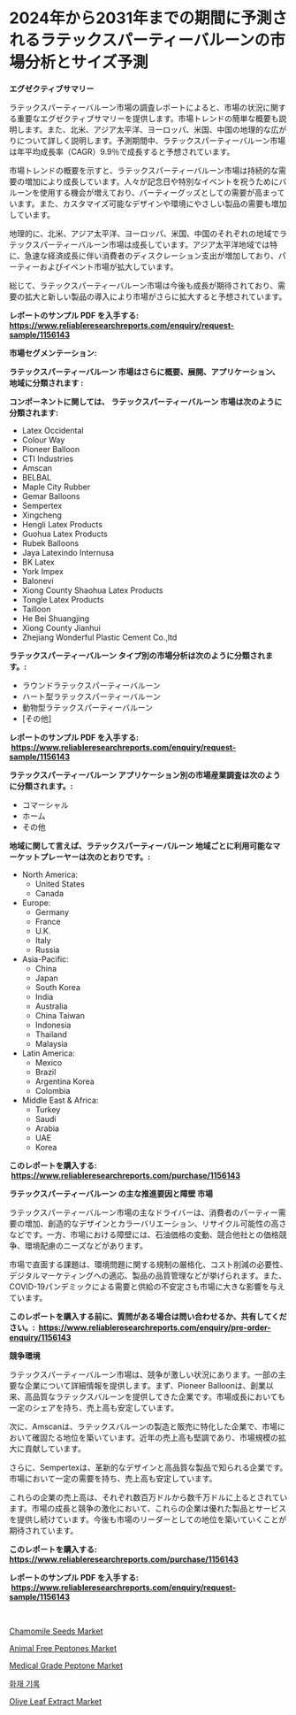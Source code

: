 <p><h1>2024年から2031年までの期間に予測されるラテックスパーティーバルーンの市場分析とサイズ予測</h1></p><p><strong>エグゼクティブサマリー</strong></p>
<p><p>ラテックスパーティーバルーン市場の調査レポートによると、市場の状況に関する重要なエグゼクティブサマリーを提供します。市場トレンドの簡単な概要も説明します。また、北米、アジア太平洋、ヨーロッパ、米国、中国の地理的な広がりについて詳しく説明します。予測期間中、ラテックスパーティーバルーン市場は年平均成長率（CAGR）9.9％で成長すると予想されています。</p><p>市場トレンドの概要を示すと、ラテックスパーティーバルーン市場は持続的な需要の増加により成長しています。人々が記念日や特別なイベントを祝うためにバルーンを使用する機会が増えており、パーティーグッズとしての需要が高まっています。また、カスタマイズ可能なデザインや環境にやさしい製品の需要も増加しています。</p><p>地理的に、北米、アジア太平洋、ヨーロッパ、米国、中国のそれぞれの地域でラテックスパーティーバルーン市場は成長しています。アジア太平洋地域では特に、急速な経済成長に伴い消費者のディスクレーション支出が増加しており、パーティーおよびイベント市場が拡大しています。</p><p>総じて、ラテックスパーティーバルーン市場は今後も成長が期待されており、需要の拡大と新しい製品の導入により市場がさらに拡大すると予想されています。</p></p>
<p><strong>レポートのサンプル PDF を入手する: <a href="https://www.reliableresearchreports.com/enquiry/request-sample/1156143">https://www.reliableresearchreports.com/enquiry/request-sample/1156143</a></strong></p>
<p><strong>市場セグメンテーション:</strong></p>
<p><strong> ラテックスパーティーバルーン 市場はさらに概要、展開、アプリケーション、地域に分類されます :</strong></p>
<p><strong>コンポーネントに関しては、 ラテックスパーティーバルーン 市場は次のように分類されます: &nbsp;</strong></p>
<p><ul><li>Latex Occidental</li><li>Colour Way</li><li>Pioneer Balloon</li><li>CTI Industries</li><li>Amscan</li><li>BELBAL</li><li>Maple City Rubber</li><li>Gemar Balloons</li><li>Sempertex</li><li>Xingcheng</li><li>Hengli Latex Products</li><li>Guohua Latex Products</li><li>Rubek Balloons</li><li>Jaya Latexindo Internusa</li><li>BK Latex</li><li>York Impex</li><li>Balonevi</li><li>Xiong County Shaohua Latex Products</li><li>Tongle Latex Products</li><li>Tailloon</li><li>He Bei Shuangjing</li><li>Xiong County Jianhui</li><li>Zhejiang Wonderful Plastic Cement Co.,ltd</li></ul></p>
<p><strong> ラテックスパーティーバルーン タイプ別の市場分析は次のように分類されます。:</strong></p>
<p><ul><li>ラウンドラテックスパーティーバルーン</li><li>ハート型ラテックスパーティーバルーン</li><li>動物型ラテックスパーティーバルーン</li><li>[その他]</li></ul></p>
<p><strong>レポートのサンプル PDF を入手する: &nbsp;<a href="https://www.reliableresearchreports.com/enquiry/request-sample/1156143">https://www.reliableresearchreports.com/enquiry/request-sample/1156143</a></strong></p>
<p><strong> ラテックスパーティーバルーン アプリケーション別の市場産業調査は次のように分類されます。:</strong></p>
<p><ul><li>コマーシャル</li><li>ホーム</li><li>その他</li></ul></p>
<p><strong>地域に関して言えば、ラテックスパーティーバルーン 地域ごとに利用可能なマーケットプレーヤーは次のとおりです。:</strong></p>
<p><ul>
    <li>
        North America:
        <ul>
            <li>United States</li>
            <li>Canada</li>
        </ul>
    </li>
    <li>
        Europe:
        <ul>
            <li>Germany</li>
            <li>France</li>
            <li>U.K.</li>
            <li>Italy</li>
            <li>Russia</li>
        </ul>
    </li>
    <li>
        Asia-Pacific:
        <ul>
            <li>China</li>
            <li>Japan</li>
            <li>South Korea</li>
            <li>India</li>
            <li>Australia</li>
            <li>China Taiwan</li>
            <li>Indonesia</li>
            <li>Thailand</li>
            <li>Malaysia</li>
        </ul>
    </li>
    <li>
        Latin America:
        <ul>
            <li>Mexico</li>
            <li>Brazil</li>
            <li>Argentina Korea</li>
            <li>Colombia</li>
        </ul>
    </li>
    <li>
        Middle East & Africa:
        <ul>
            <li>Turkey</li>
            <li>Saudi</li>
            <li>Arabia</li>
            <li>UAE</li>
            <li>Korea</li>
        </ul>
    </li>
    </ul></p>
<p><strong>このレポートを購入する: &nbsp;<a href="https://www.reliableresearchreports.com/purchase/1156143">https://www.reliableresearchreports.com/purchase/1156143</a></strong></p>
<p><strong>ラテックスパーティーバルーン の主な推進要因と障壁 市場</strong></p>
<p><p>ラテックスパーティーバルーン市場の主なドライバーは、消費者のパーティー需要の増加、創造的なデザインとカラーバリエーション、リサイクル可能性の高さなどです。一方、市場における障壁には、石油価格の変動、競合他社との価格競争、環境配慮のニーズなどがあります。</p><p>市場で直面する課題は、環境問題に関する規制の厳格化、コスト削減の必要性、デジタルマーケティングへの適応、製品の品質管理などが挙げられます。また、COVID-19パンデミックによる需要と供給の不安定さも市場に大きな影響を与えています。</p></p>
<p><strong>このレポートを購入する前に、質問がある場合は問い合わせるか、共有してください。:&nbsp; <a href="https://www.reliableresearchreports.com/enquiry/pre-order-enquiry/1156143">https://www.reliableresearchreports.com/enquiry/pre-order-enquiry/1156143</a></strong></p>
<p><strong>競争環境</strong></p>
<p><p>ラテックスパーティーバルーン市場は、競争が激しい状況にあります。一部の主要な企業について詳細情報を提供します。まず、Pioneer Balloonは、創業以来、高品質なラテックスバルーンを提供してきた企業です。市場成長においても一定のシェアを持ち、売上高も安定しています。</p><p>次に、Amscanは、ラテックスバルーンの製造と販売に特化した企業で、市場において確固たる地位を築いています。近年の売上高も堅調であり、市場規模の拡大に貢献しています。</p><p>さらに、Sempertexは、革新的なデザインと高品質な製品で知られる企業です。市場において一定の需要を持ち、売上高も安定しています。</p><p>これらの企業の売上高は、それぞれ数百万ドルから数千万ドルに上るとされています。市場の成長と競争の激化において、これらの企業は優れた製品とサービスを提供し続けています。今後も市場のリーダーとしての地位を築いていくことが期待されています。</p></p>
<p><strong>このレポートを購入する: &nbsp; <a href="https://www.reliableresearchreports.com/purchase/1156143">https://www.reliableresearchreports.com/purchase/1156143</a></strong></p>
<p><strong>レポートのサンプル PDF を入手する: &nbsp;<a href="https://www.reliableresearchreports.com/enquiry/request-sample/1156143">https://www.reliableresearchreports.com/enquiry/request-sample/1156143</a></strong><strong></strong></p>
<p>&nbsp;</p>
<p><p><a href="https://github.com/JameTravis/Market-Research-Report-List-4/blob/main/chamomile-seeds-market.md">Chamomile Seeds Market</a></p><p><a href="https://view.publitas.com/reportprime-1/animal-free-peptones-market-research-report-reveals-the-latest-trends-and-opportunities-of-this-market-for-period-from-2024-2031/">Animal Free Peptones Market</a></p><p><a href="https://view.publitas.com/reportprime-1/medical-grade-peptone-market-insights-market-players-and-forecast-till-2031/">Medical Grade Peptone Market</a></p><p><a href="https://github.com/laholand/Market-Research-Report-List-2/blob/main/1134676187334.md">화재 기록</a></p><p><a href="https://github.com/vimar16th/Market-Research-Report-List-3/blob/main/olive-leaf-extract-market.md">Olive Leaf Extract Market</a></p></p>